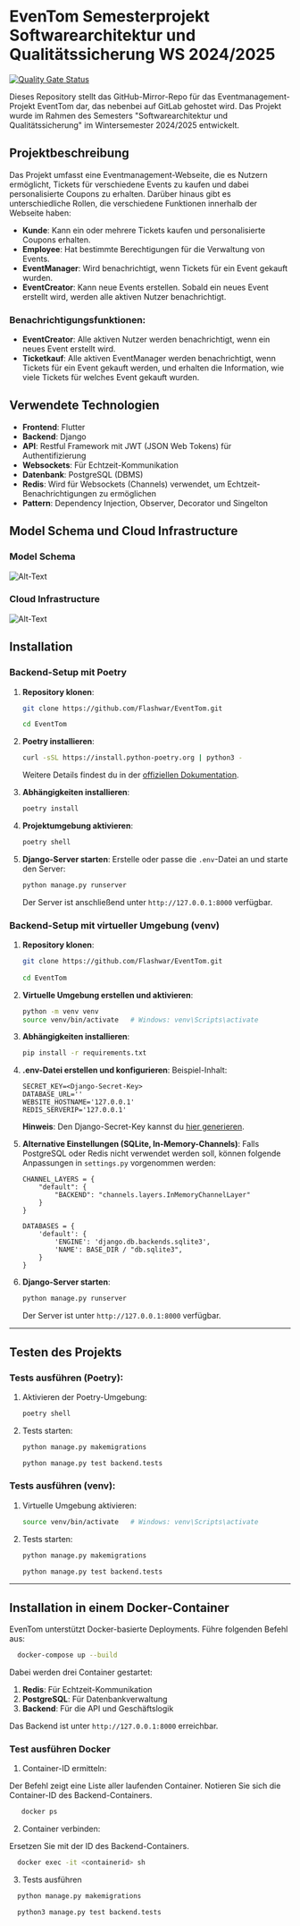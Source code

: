# EvenTom Semesterprojekt Softwarearchitektur und Qualitätssicherung WS 2024/2025

[![Quality Gate Status](https://sonarcloud.io/api/project_badges/measure?project=Flashwar_EventTom&metric=alert_status&token=a25909191128104ff274039bdfb1e587b31b8457)](https://sonarcloud.io/summary/new_code?id=Flashwar_EventTom)

Dieses Repository stellt das GitHub-Mirror-Repo für das Eventmanagement-Projekt EventTom dar, das nebenbei auf GitLab gehostet wird. Das Projekt wurde im Rahmen des Semesters "Softwarearchitektur und Qualitätssicherung" im Wintersemester 2024/2025 entwickelt.

## Projektbeschreibung

Das Projekt umfasst eine Eventmanagement-Webseite, die es Nutzern ermöglicht, Tickets für verschiedene Events zu kaufen und dabei personalisierte Coupons zu erhalten. Darüber hinaus gibt es unterschiedliche Rollen, die verschiedene Funktionen innerhalb der Webseite haben:

- **Kunde**: Kann ein oder mehrere Tickets kaufen und personalisierte Coupons erhalten.
- **Employee**: Hat bestimmte Berechtigungen für die Verwaltung von Events.
- **EventManager**: Wird benachrichtigt, wenn Tickets für ein Event gekauft wurden.
- **EventCreator**: Kann neue Events erstellen. Sobald ein neues Event erstellt wird, werden alle aktiven Nutzer benachrichtigt.

### Benachrichtigungsfunktionen:
- **EventCreator**: Alle aktiven Nutzer werden benachrichtigt, wenn ein neues Event erstellt wird.
- **Ticketkauf**: Alle aktiven EventManager werden benachrichtigt, wenn Tickets für ein Event gekauft werden, und erhalten die Information, wie viele Tickets für welches Event gekauft wurden.

## Verwendete Technologien

- **Frontend**: Flutter
- **Backend**: Django
- **API**: Restful Framework mit JWT (JSON Web Tokens) für Authentifizierung
- **Websockets**: Für Echtzeit-Kommunikation
- **Datenbank**: PostgreSQL (DBMS)
- **Redis**: Wird für Websockets (Channels) verwendet, um Echtzeit-Benachrichtigungen zu ermöglichen
- **Pattern**: Dependency Injection, Observer, Decorator und Singelton

## Model Schema und Cloud Infrastructure

### Model Schema
![Alt-Text](ER_diagram.svg)
### Cloud Infrastructure

![Alt-Text](cc_infrastructure_eventtom.png)

## Installation

### Backend-Setup mit Poetry

1. **Repository klonen**:
   ```bash
   git clone https://github.com/Flashwar/EventTom.git
   
   cd EventTom
   ```

2. **Poetry installieren**:
   ```bash
   curl -sSL https://install.python-poetry.org | python3 -
   ```
   Weitere Details findest du in der [offiziellen Dokumentation](https://python-poetry.org/docs/#installation).

3. **Abhängigkeiten installieren**:
   ```bash
   poetry install
   ```

4. **Projektumgebung aktivieren**:
   ```bash
   poetry shell
   ```

5. **Django-Server starten**:
   Erstelle oder passe die `.env`-Datei an und starte den Server:
   ```bash
   python manage.py runserver
   ```
   Der Server ist anschließend unter `http://127.0.0.1:8000` verfügbar.

### Backend-Setup mit virtueller Umgebung (venv)
1. **Repository klonen**:
   ```bash
   git clone https://github.com/Flashwar/EventTom.git
  
   cd EventTom
   ```

2. **Virtuelle Umgebung erstellen und aktivieren**:
   ```bash
   python -m venv venv
   source venv/bin/activate   # Windows: venv\Scripts\activate
   ```

3. **Abhängigkeiten installieren**:
   ```bash
   pip install -r requirements.txt
   ```

4. **.env-Datei erstellen und konfigurieren**:
   Beispiel-Inhalt:
   ```plaintext
   SECRET_KEY=<Django-Secret-Key>
   DATABASE_URL=''
   WEBSITE_HOSTNAME='127.0.0.1'
   REDIS_SERVERIP='127.0.0.1'
   ```
   **Hinweis**: Den Django-Secret-Key kannst du [hier generieren](https://djecrety.ir/).

5. **Alternative Einstellungen (SQLite, In-Memory-Channels)**:
   Falls PostgreSQL oder Redis nicht verwendet werden soll, können folgende Anpassungen in `settings.py` vorgenommen werden:
   ```
   CHANNEL_LAYERS = {
       "default": {
           "BACKEND": "channels.layers.InMemoryChannelLayer"
       }
   }

   DATABASES = {
       'default': {
           'ENGINE': 'django.db.backends.sqlite3',
           'NAME': BASE_DIR / "db.sqlite3",
       }
   }
   ```

6. **Django-Server starten**:
   ```bash
   python manage.py runserver
   ```
   Der Server ist unter `http://127.0.0.1:8000` verfügbar.

---

## Testen des Projekts

### Tests ausführen (Poetry):
1. Aktivieren der Poetry-Umgebung:
   ```bash
   poetry shell
   ```
2. Tests starten:
   ```bash
   python manage.py makemigrations
   
   python manage.py test backend.tests
   ```

### Tests ausführen (venv):
1. Virtuelle Umgebung aktivieren:
   ```bash
   source venv/bin/activate   # Windows: venv\Scripts\activate
   ```
2. Tests starten:
   ```bash
   python manage.py makemigrations
   
   python manage.py test backend.tests
   ```

---

## Installation in einem Docker-Container

EvenTom unterstützt Docker-basierte Deployments. Führe folgenden Befehl aus:
```bash
  docker-compose up --build
```
Dabei werden drei Container gestartet:
1. **Redis**: Für Echtzeit-Kommunikation
2. **PostgreSQL**: Für Datenbankverwaltung
3. **Backend**: Für die API und Geschäftslogik

Das Backend ist unter `http://127.0.0.1:8000` erreichbar.

### Test ausführen Docker
 
1. Container-ID  ermitteln:

Der Befehl zeigt eine Liste aller laufenden Container. Notieren Sie sich die Container-ID des Backend-Containers.
```bash
   docker ps
```

2. Container verbinden:

Ersetzen Sie <containerid> mit der ID des Backend-Containers.
```bash
  docker exec -it <containerid> sh
```
3. Tests ausführen

```bash
  python manage.py makemigrations

  python3 manage.py test backend.tests
```